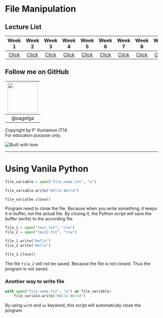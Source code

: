 # File Manipulation

## Lecture List

|Week 1|Week 2|Week 3|Week 4|Week 5|Week 6|Week 7|Week 8|Week 9|
|:-:|:-:|:-:|:-:|:-:|:-:|:-:|:-:|:-:|
|[Click](/Lecture%20Cheat%20Sheet/Week1%20-%20IO.md)|[Click](/Lecture%20Cheat%20Sheet/Week%202%20-%20Functions.md)|[Click](/Lecture%20Cheat%20Sheet/Week%203%20-%20Math%20Library.md%20)|[Click](/Lecture%20Cheat%20Sheet/Week%204%20-%20Strings.md)|[Click](/Lecture%20Cheat%20Sheet/Week%205%20-%20Condition.md%20)|[Click](/Lecture%20Cheat%20Sheet/Week%206%20-%20Loops.md)|[Click](/Lecture%20Cheat%20Sheet/Week%207%20-%20Lists%20+%20Tuples.md)|[Click](/Lecture%20Cheat%20Sheet/Week%208%20-%20Dictionary.md)|[Click](/Lecture%20Cheat%20Sheet/Week%209%20-%20Recursion.md)|

## Follow me on GitHub
|<a href="https://github.com/sagelga"><img src="https://avatars0.githubusercontent.com/u/13056824" width="100px"></a>  |
|:-:|  
|@sagelga|

Copyright by P' Kumamon IT14. <br>
For education purpose only.

![Built with love](http://forthebadge.com/images/badges/built-with-love.svg)

----------

# Using Vanila Python

```python
file_variable = open("file_name.txt", "w")

file_variable.write("Hello World")

file_varialbe.close()
```
Program need to close the file. Because when you write something, it keeps it in buffer, not the actual file. By closing it, the Python script will save the buffer (write) to the according file

```python
file_1 = open("test.txt", "r+w")
file_2 = open("test2.txt", "r+w")

file_1.write("Hello")
file_2.write("Hello")

file_1.close()
```
The file `file_2` will not be saved. Because the file is not closed. Thus the program is not saved.

### Another way to write file
```python
with open("file_name.txt", "w") as file_variable:
    file_variale.write("Hello World")
```
By using `with` and `as` keyword, this script will automaticaly close the program

